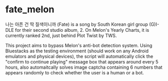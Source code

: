 # fate_melon

나는 아픈 건 딱 질색이니까 (Fate) is a song by South Korean girl group (G)I-DLE for their second studio album, 2. On Melon's Yearly Charts, it is currently ranked 2nd, just behind Plot Twist by TWS.

This project aims to bypass Melon's anti-bot detection system. Using Bluestacks as the testing environment (should work on any Android emulators and physical devices), the script will automatically click the "confirm to continue playing" message box that appears around every 5 hours, also automaitcally solves image captcha containing 6 numbers that appears randomly to check whether the user is a human or a bot.
